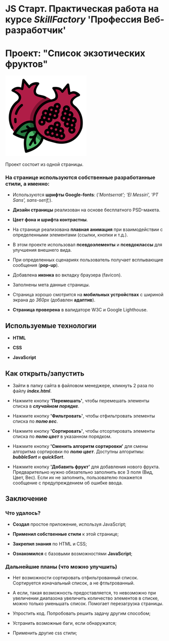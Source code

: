# JS Старт. Практическая работа на курсе *SkillFactory* **'Профессия Веб-разработчик'**

# Проект: "Список экзотических фруктов"

![news-logo](./img/for-readme.png)

Проект состоит из одной страницы.

### На странице используются собственные разработанные стили, а именно:

* Используются **шрифты Google-fonts**: (*'Montserrat'; 'El Messiri', 'PT Sans', sans-serif;*).

* **Дизайн страницы** реализован на основе бесплатного PSD-макета.

* **Цвет фона и шрифта контрастны**.

* На странице реализована **плавная анимация** при взаимодействии с определенными элементами (ссылки, кнопки и т.д.).

* В этом проекте использовал **псевдоэлементы** и **псевдоклассы** для улучшения внешнего вида.

* При определенных сценариях пользователь получает всплывающие сообщения (**pop-up**).

* Добавлена **иконка** во вкладку браузера (favicon).

* Заполнены мета данные страницы.

* Страница хорошо смотрится на **мобильных устройствах** с шириной экрана до *360px* (добавлен **адаптив**).

* **Страница проверена** в валидаторе W3C и Google Lighthouse.

## Используемые технологии

* **HTML**

* **CSS**

* **JavaScript**

## Как открыть/запустить

* Зайти в папку сайта в файловом менеджере, кликнуть 2 раза по файлу ***index.html***.

* Нажмите кнопку **'Перемешать'**, чтобы перемешать элементы списка в ***случайном порядке***.

* Нажмите кнопку **'Фильтровать'**, чтобы отфильтровать элементы списка по ***полю вес***.

* Нажмите кнопку **'Сортировать'**, чтобы отсортировать элементы списка по ***полю цвет*** в указанном порядком.

* Нажмите кнопку **'Сменить алгоритм сортировки'** для смены алгоритма сортировки по ***полю цвет***. Доступны алгоритмы: ***bubbleSort*** и ***quickSort***.

* Нажмите кнопку **'Добавить фрукт'** для добавления нового фрукта. Предварительно нужно обязательно заполнить все 3 поля (Вид, Цвет, Вес). Если их не заполнить, пользователю покажется сообщение с предупреждением об ошибке ввода.

## Заключение

### Что удалось?

* **Создал** простое приложение, используя JavaScript; 

* **Применил собственные стили** к этой странице;

* **Закрепил знания** по HTML и CSS; 

* **Ознакомился** с базовыми возможностями **JavaScript**;

### Дальнейшие планы (что можно улучшить)

* Нет возможности сортировать отфильтрованный список. Сортируется изначальный список, а не фтльтрованный.

* А если, такая возможность предоставляется, то невозможно при увеличении диапазона увеличить количество элементов в списке, можно только уменьшать список. Помогает перезагрузка страницы.

* Упростить код. Попробовать решить задачу другим способом;

* Устранить возможные баги, если обнаружатся;

* Применить другие css стили;